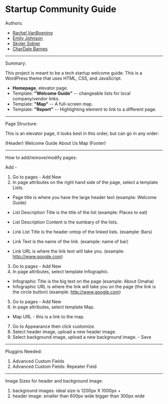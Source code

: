 # Startup Community Guide

Authors:

- [Rachel VanBoening](http://github.com/rvanboening)
- [Emily Johnson](http://github.com/emjo91)
- [Skyler Sidner](http://github.com/skylersidner)
- [CharDale Barnes](http://github.com/ioscowboi)

---

Summary:

This project is meant to be a tech startup welcome guide. This is a WordPress theme that uses HTML, CSS, and JavaScript.

- **Homepage**, elevator page.
- Template: **"Welcome Guide"** -- changeable lists for local company/vendor links.
- Template: **"Map"** -- A full-screen map.
- Template: **"Report"** -- Highlighting element to link to a different page.

---

Page Structure: 

This is an elevator page, it looks best in this order, but can go in any order:

(Header)
Welcome Guide
About Us
Map
(Footer)

---

How to add/remove/modify pages:

Add -
1. Go to pages - Add New
2. In page attributes on the right hand side of the page, select a template Lists.
 - Page title is where you have the large header text (example: Welcome Guide)
 
 - List Description Title is the title of the list (example: Places to eat)
 - List Description Content is the sumbary of the lists.
 
 - Link List Title is the header ontop of the linked lists. (example: Bars)
 - Link Text is the name of the link. (example: name of bar)
 - Link URL is where the link text will take you. (example: http://www.google.com)

3. Go to pages - Add New
4. In page attributes, select template Infographic.
 - Infographic Title is the big text on the page (example: About Omaha)
 - Infographic URL is where the link will take you on the page (the link is the circle button) (example: http://www.google.com)
 
5. Go to pages - Add New
6. In page attributes, select template Map.
 - Map URL - this is a link to the map. 
 
7. Go to Appearance then click customize.
8. Select header image, upload a new header image.
9. Select background image, upload a new background image. - Save

---

Pluggins Needed:

1. Advanced Custom Fields
2. Advanced Custom Fields: Repeater Field

---

Image Sizes for header and background image:

1. background images: ideal size is 1200px X 1000px +
2. header image: smaller than 600px wide bigger than 300px wide
